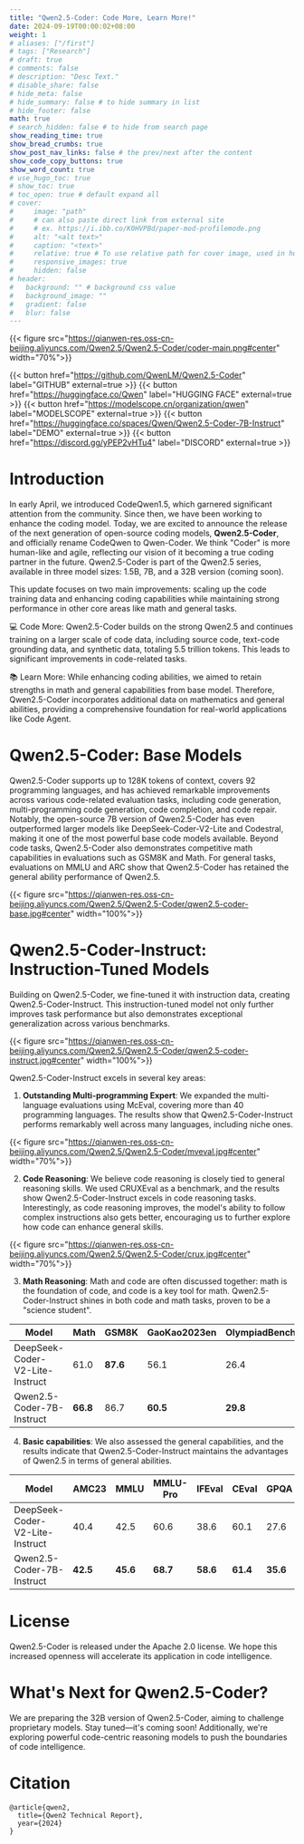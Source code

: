 ```yaml
---
title: "Qwen2.5-Coder: Code More, Learn More!"
date: 2024-09-19T00:00:02+08:00
weight: 1
# aliases: ["/first"]
# tags: ["Research"]
# draft: true
# comments: false
# description: "Desc Text."
# disable_share: false
# hide_meta: false
# hide_summary: false # to hide summary in list
# hide_footer: false
math: true
# search_hidden: false # to hide from search page
show_reading_time: true
show_bread_crumbs: true
show_post_nav_links: false # the prev/next after the content
show_code_copy_buttons: true
show_word_count: true
# use_hugo_toc: true
# show_toc: true
# toc_open: true # default expand all
# cover:
#     image: "path"
#     # can also paste direct link from external site
#     # ex. https://i.ibb.co/K0HVPBd/paper-mod-profilemode.png
#     alt: "<alt text>"
#     caption: "<text>"
#     relative: true # To use relative path for cover image, used in hugo Page-bundles
#     responsive_images: true
#     hidden: false
# header:
#   background: "" # background css value
#   background_image: ""
#   gradient: false
#   blur: false
---
```


{{< figure src="https://qianwen-res.oss-cn-beijing.aliyuncs.com/Qwen2.5/Qwen2.5-Coder/coder-main.png#center" width="70%">}}

{{< button href="https://github.com/QwenLM/Qwen2.5-Coder" label="GITHUB" external=true >}}
{{< button href="https://huggingface.co/Qwen" label="HUGGING FACE" external=true >}}
{{< button href="https://modelscope.cn/organization/qwen" label="MODELSCOPE" external=true >}}
{{< button href="https://huggingface.co/spaces/Qwen/Qwen2.5-Coder-7B-Instruct" label="DEMO" external=true >}}
{{< button href="https://discord.gg/yPEP2vHTu4" label="DISCORD" external=true >}}

# Introduction

In early April, we introduced CodeQwen1.5, which garnered significant attention from the community. Since then, we have been working to enhance the coding model. Today, we are excited to announce the release of the next generation of open-source coding models, **Qwen2.5-Coder**, and officially rename CodeQwen to Qwen-Coder. We think "Coder" is more human-like and agile, reflecting our vision of it becoming a true coding partner in the future. Qwen2.5-Coder is part of the Qwen2.5 series, available in three model sizes: 1.5B, 7B, and a 32B version (coming soon).

This update focuses on two main improvements: scaling up the code training data and enhancing coding capabilities while maintaining strong performance in other core areas like math and general tasks.

💻 Code More: Qwen2.5-Coder builds on the strong Qwen2.5 and continues training on a larger scale of code data, including source code, text-code grounding data, and synthetic data, totaling 5.5 trillion tokens. This leads to significant improvements in code-related tasks.

📚 Learn More: While enhancing coding abilities, we aimed to retain strengths in math and general capabilities from base model. Therefore, Qwen2.5-Coder incorporates additional data on mathematics and general abilities, providing a comprehensive foundation for real-world applications like Code Agent.

# Qwen2.5-Coder: Base Models

Qwen2.5-Coder supports up to 128K tokens of context, covers 92 programming languages, and has achieved remarkable improvements across various code-related evaluation tasks, including code generation, multi-programming code generation, code completion, and code repair. Notably, the open-source 7B version of Qwen2.5-Coder has even outperformed larger models like DeepSeek-Coder-V2-Lite and Codestral, making it one of the most powerful base code models available. Beyond code tasks, Qwen2.5-Coder also demonstrates competitive math capabilities in evaluations such as GSM8K and Math. For general tasks, evaluations on MMLU and ARC show that Qwen2.5-Coder has retained the general ability performance of Qwen2.5.

{{< figure src="https://qianwen-res.oss-cn-beijing.aliyuncs.com/Qwen2.5/Qwen2.5-Coder/qwen2.5-coder-base.jpg#center" width="100%">}}

# Qwen2.5-Coder-Instruct: Instruction-Tuned Models

Building on Qwen2.5-Coder, we fine-tuned it with instruction data, creating Qwen2.5-Coder-Instruct. This instruction-tuned model not only further improves task performance but also demonstrates exceptional generalization across various benchmarks.

{{< figure src="https://qianwen-res.oss-cn-beijing.aliyuncs.com/Qwen2.5/Qwen2.5-Coder/qwen2.5-coder-instruct.jpg#center" width="100%">}}

Qwen2.5-Coder-Instruct excels in several key areas:

1. **Outstanding Multi-programming Expert**: We expanded the multi-language evaluations using McEval, covering more than 40 programming languages. The results show that Qwen2.5-Coder-Instruct performs remarkably well across many languages, including niche ones.

{{< figure src="https://qianwen-res.oss-cn-beijing.aliyuncs.com/Qwen2.5/Qwen2.5-Coder/mveval.jpg#center" width="70%">}}

2. **Code Reasoning**: We believe code reasoning is closely tied to general reasoning skills. We used CRUXEval as a benchmark, and the results show Qwen2.5-Coder-Instruct excels in code reasoning tasks. Interestingly, as code reasoning improves, the model's ability to follow complex instructions also gets better, encouraging us to further explore how code can enhance general skills.

{{< figure src="https://qianwen-res.oss-cn-beijing.aliyuncs.com/Qwen2.5/Qwen2.5-Coder/crux.jpg#center" width="70%">}}

3. **Math Reasoning**: Math and code are often discussed together: math is the foundation of code, and code is a key tool for math. Qwen2.5-Coder-Instruct shines in both code and math tasks, proven to be a "science student".
  
| **Model**                       | **Math**  | **GSM8K** | **GaoKao2023en** | **OlympiadBench** | **CollegeMath** | **AIME24** |
| ------------------------------- | --------- | --------- | ---------------- | ----------------- | --------------- | ---------- |
| DeepSeek-Coder-V2-Lite-Instruct | 61.0        | **87.6**  | 56.1             | 26.4              | 39.8            | 6.7        |
| Qwen2.5-Coder-7B-Instruct    | **66.8**  | 86.7      | **60.5**         | **29.8**          | **43.5**        | **10.0**     |

4. **Basic capabilities**: We also assessed the general capabilities, and the results indicate that Qwen2.5-Coder-Instruct maintains the advantages of Qwen2.5 in terms of general abilities.

| **Model**                       | **AMC23** | **MMLU**  | **MMLU-Pro**     | **IFEval**        | **CEval**       | **GPQA**   |
| ------------------------------- | --------- | --------- | ---------------- | ----------------- | --------------- | ---------- |
| DeepSeek-Coder-V2-Lite-Instruct | 40.4      | 42.5      | 60.6             | 38.6              | 60.1            | 27.6       |
| Qwen2.5-Coder-7B-Instruct    | **42.5**  | **45.6**  | **68.7**         | **58.6**          | **61.4**        | **35.6**   |


# License

Qwen2.5-Coder is released under the Apache 2.0 license. We hope this increased openness will accelerate its application in code intelligence.

# What's Next for Qwen2.5-Coder?

We are preparing the 32B version of Qwen2.5-Coder, aiming to challenge proprietary models. Stay tuned—it's coming soon! Additionally, we're exploring powerful code-centric reasoning models to push the boundaries of code intelligence.

# Citation

```
@article{qwen2,
  title={Qwen2 Technical Report},
  year={2024}
}
```
